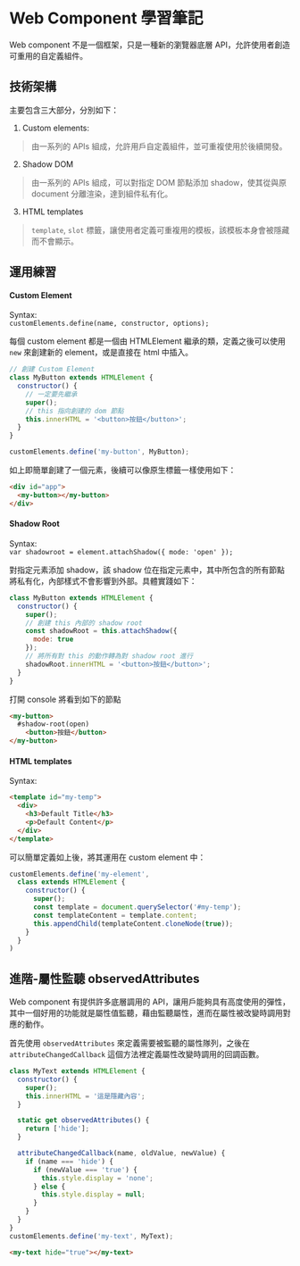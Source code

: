 # Web Component 學習筆記

<SocialBlock hashtags="javascript,webcomponent" />

Web component 不是一個框架，只是一種新的瀏覽器底層 API，允許使用者創造可重用的自定義組件。


## 技術架構

主要包含三大部分，分別如下：

  1. Custom elements:
  
  > 由一系列的 APIs 組成，允許用戶自定義組件，並可重複使用於後續開發。

  2. Shadow DOM

  > 由一系列的 APIs 組成，可以對指定 DOM 節點添加 shadow，使其從與原 document 分離渲染，達到組件私有化。

  3. HTML templates

  > `template`, `slot` 標籤，讓使用者定義可重複用的模板，該模板本身會被隱藏而不會顯示。


## 運用練習

#### Custom Element

Syntax:  
`customElements.define(name, constructor, options);`

每個 custom element 都是一個由 HTMLElement 繼承的類，定義之後可以使用 `new` 來創建新的 element，或是直接在 html 中插入。

```javascript
// 創建 Custom Element
class MyButton extends HTMLElement {
  constructor() {
    // 一定要先繼承
    super();
    // this 指向創建的 dom 節點
    this.innerHTML = '<button>按鈕</button>';
  }
}

customElements.define('my-button', MyButton);
```

如上即簡單創建了一個元素，後續可以像原生標籤一樣使用如下：

```html
<div id="app">
  <my-button></my-button>
</div>
```


#### Shadow Root

Syntax:  
`var shadowroot = element.attachShadow({ mode: 'open' });`

對指定元素添加 shadow，該 shadow 位在指定元素中，其中所包含的所有節點將私有化，內部樣式不會影響到外部。具體實踐如下：

```javascript
class MyButton extends HTMLElement {
  constructor() {
    super();
    // 創建 this 內部的 shadow root
    const shadowRoot = this.attachShadow({
      mode: true
    });
    // 將所有對 this 的動作轉為對 shadow root 進行
    shadowRoot.innerHTML = '<button>按鈕</button>';
  }
}
```

打開 console 將看到如下的節點

```html
<my-button>
  #shadow-root(open)
    <button>按鈕</button>
</my-button>
```


#### HTML templates

Syntax:
```html
<template id="my-temp">
  <div>
    <h3>Default Title</h3>
    <p>Default Content</p>
  </div>
</template>
```

可以簡單定義如上後，將其運用在 custom element 中：

```javascript
customElements.define('my-element', 
  class extends HTMLElement {
    constructor() {
      super();
      const template = document.querySelector('#my-temp');
      const templateContent = template.content;
      this.appendChild(templateContent.cloneNode(true));
    }
  }
)
```

## 進階-屬性監聽 observedAttributes

Web component 有提供許多底層調用的 API，讓用戶能夠具有高度使用的彈性，其中一個好用的功能就是屬性值監聽，藉由監聽屬性，進而在屬性被改變時調用對應的動作。

首先使用 `observedAttributes` 來定義需要被監聽的屬性隊列，之後在 `attributeChangedCallback` 這個方法裡定義屬性改變時調用的回調函數。

```javascript
class MyText extends HTMLElement {
  constructor() {
    super();
    this.innerHTML = '這是隱藏內容';
  }

  static get observedAttributes() {
    return ['hide'];
  }

  attributeChangedCallback(name, oldValue, newValue) {
    if (name === 'hide') {
      if (newValue === 'true') {
        this.style.display = 'none';
      } else {
        this.style.display = null;
      }
    }
  }
}
customElements.define('my-text', MyText);
```

```html
<my-text hide="true"></my-text>
```

<SocialBlock hashtags="javascript,webcomponent" />